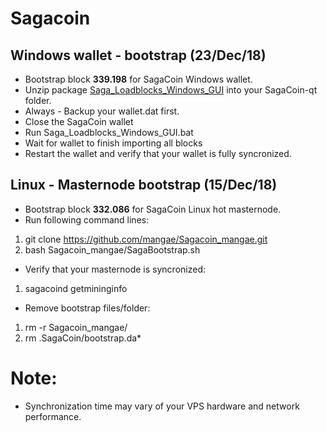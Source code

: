 # Sagacoin
## Windows wallet - bootstrap (23/Dec/18)
- Bootstrap block **339.198** for SagaCoin Windows wallet.
- Unzip package [Saga_Loadblocks_Windows_GUI](https://drive.google.com/file/d/1gn_D_PQMfJSGoXAZuvvI2hnTIGf61C6-/view?usp=sharing) into your SagaCoin-qt folder.
- Always - Backup your wallet.dat first.
- Close the SagaCoin wallet
- Run Saga_Loadblocks_Windows_GUI.bat
- Wait for wallet to finish importing all blocks
- Restart the wallet and verify that your wallet is fully syncronized.

## Linux - Masternode bootstrap (15/Dec/18)
- Bootstrap block **332.086** for SagaCoin Linux hot masternode.
- Run following command lines:
1. git clone https://github.com/mangae/Sagacoin_mangae.git
2. bash Sagacoin_mangae/SagaBootstrap.sh
- Verify that your masternode is syncronized:
1. sagacoind getmininginfo
- Remove bootstrap files/folder:
1. rm -r Sagacoin_mangae/
2. rm .SagaCoin/bootstrap.da*

# Note:
- Synchronization time may vary of your VPS hardware and network performance.
